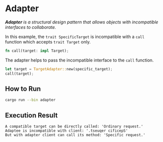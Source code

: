 # Adapter

_**Adapter** is a structural design pattern that allows objects with
incompatible interfaces to collaborate._

In this example, the `trait SpecificTarget` is incompatible with a `call`
function which accepts `trait Target` only.

```rust
fn call(target: impl Target);
```

The adapter helps to pass the incompatible interface to the `call` function.

```rust
let target = TargetAdapter::new(specific_target);
call(target);
```

## How to Run

```bash
cargo run --bin adapter
```

## Execution Result

```
A compatible target can be directly called: 'Ordinary request.'
Adaptee is incompatible with client: '.tseuqer cificepS'
But with adapter client can call its method: 'Specific request.'
```
